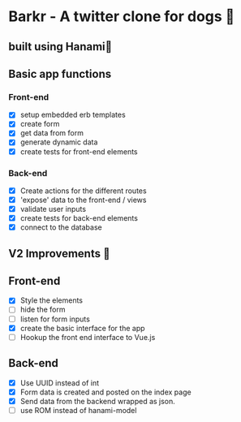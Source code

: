 # Barkr - A twitter clone for dogs 🐶

## built using Hanami🌸

## Basic app functions

### Front-end
- [x] setup embedded erb templates
- [x] create form
- [x] get data from form
- [x] generate dynamic data
- [x] create tests for front-end elements

### Back-end
- [x] Create actions for the different routes
- [x] 'expose' data to the front-end / views
- [x] validate user inputs
- [x] create tests for back-end elements
- [x] connect to the database

## V2 Improvements 🚀

## Front-end
- [x] Style the elements
- [ ] hide the form
- [ ] listen for form inputs
- [x] create the basic interface for the app
- [ ] Hookup the front end interface to Vue.js

## Back-end
- [x] Use UUID instead of int
- [x] Form data is created and posted on the index page
- [x] Send data from the backend wrapped as json.
- [ ] use ROM instead of hanami-model

